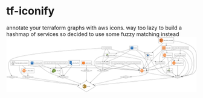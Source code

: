 # tf-iconify
annotate your terraform graphs with aws icons. way too lazy to build a hashmap of services so decided to use some fuzzy matching instead
![Alt text](graph2.png?raw=true "Title")